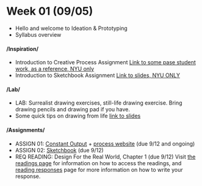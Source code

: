 # Week 01 (09/05)

* Hello and welcome to Ideation & Prototyping
* Syllabus overview

#### /Inspiration/

* Introduction to Creative Process Assignment [Link to some pase student work, as a reference, NYU only](https://docs.google.com/document/d/1jIvbYDL5Gw2MShef-S1qUPrzAD2fl61TvPtuWQ5M6Gg/edit?usp=sharing) 
* Introduction to Sketchbook Assignment [Link to slides, NYU ONLY](https://docs.google.com/presentation/d/1dtttcG6Uf2DiAKjUdVnBZNchDK2oUrDPrZEM_6zxL0g/edit?usp=sharing) 

#### /Lab/

* LAB: Surrealist drawing exercises, still-life drawing exercise. Bring drawing pencils and drawing pad if you have. 
* Some quick tips on drawing from life [link to slides](https://docs.google.com/presentation/d/1a3rqqQ5Jda9AXP5N590Way0EEMYcZVMsYlIijHaNvuY/edit?usp=sharing)

#### /Assignments/ 

* ASSIGN 01: [Constant Output](constant_output_choices.md) + [process website](Process_Website.md) (due 9/12 and ongoing)
* ASSIGN 02: [Sketchbook](notebook_or_sketchbook.md) (due 9/12)
* REQ READING: Design For the Real World, Chapter 1 (due 9/12) Visit [the readings page](readings.md) for information on how to access the readings, and [reading responses](reading_responses.md) page for more information on how to write your response.

